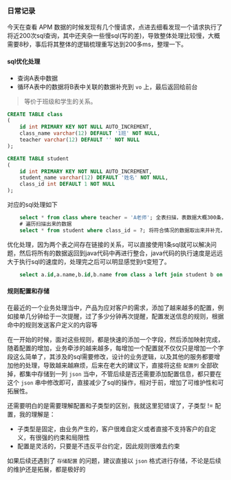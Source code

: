 ### 日常记录

今天在查看 APM 数据的时候发现有几个慢请求，点进去细看发现一个请求执行了将近200次sql查询，其中还夹杂一些慢sql(写的差)，导致整体处理比较慢，大概需要8秒，事后将其整体的逻辑梳理重写达到200多ms，整理一下。

#### sql优化处理

*	查询A表中数据
*	循环A表中的数据将B表中关联的数据补充到 `vo` 上，最后返回给前台

> 等价于班级和学生的关系。

```sql
CREATE TABLE class
(
    id int PRIMARY KEY NOT NULL AUTO_INCREMENT,
    class_name varchar(12) DEFAULT '1班' NOT NULL,
    teacher varchar(12) DEFAULT '' NOT NULL
);

CREATE TABLE student
(
    id int PRIMARY KEY NOT NULL AUTO_INCREMENT,
    student_name varchar(12) DEFAULT '姓名' NOT NULL,
    class_id int DEFAULT 1 NOT NULL
);
```

对应的sql处理如下

```sql
	select * from class where teacher = 'A老师'; 全表扫描，表数据大概300条，扫描出170条
	# 遍历扫描出来的数据
	select * from student where class_id = ?; 将符合情况的数据取出来并补充，最终返回的数据是班级ID，名字，以及这个版本班级的学生信息
```

优化处理，因为两个表之间存在链接的关系，可以直接使用1条sql就可以解决问题，然后将所有的数据返回到java代码中再进行整合，java代码的执行速度是远远大于执行sql的速度的，处理完之后可以明显感觉到rt变短了。

```sql
	select a.id,a.name,b.id,b.name from class a left join student b on a.id = b.class_id where a.teacher = 'A老师';
```

#### 规则配置和存储

在最近的一个业务处理当中，产品为应对客户的需求，添加了越来越多的配置，例如接单几分钟给于一次提醒，过了多少分钟再次提醒，配置发送信息的规则，根据命中的规则发送客户定义的内容等

在一开始的时候，面对这些规则，都是快速的添加一个字段，然后添加映射完成，随着配置的增加，业务牵涉的越来越多，每增加一个配置就不仅仅只是增加一个字段这么简单了，其涉及的sql需要修改，设计的业务逻辑，以及其他的服务都要增加他的处理，导致越来越麻烦，后来在老大的建议下，直接将这些 `配置列` 全部砍掉，都集中存储到一列 `json` 当中，不管后续是否还需要添加配置信息，都只要在这个 `json` 串中修改即可，直接减少了sql的操作，相对于前，增加了可维护性和可拓展性。
	
还需要明白的是需要理解配置和子类型的区别，我就这里犯错误了，子类型 != 配置，我的理解是：
	
*	子类型是固定，由业务产生的，客户很难自定义或者直接不支持客户的自定义，有很强的约束和局限性
* 	配置是灵活的，只要是不违反平台约定，因此规则很难去约束

如果后续还遇到了 `存储配置` 的问题，建议直接以 `json` 格式进行存储，不论是后续的维护还是拓展，都是极好的
